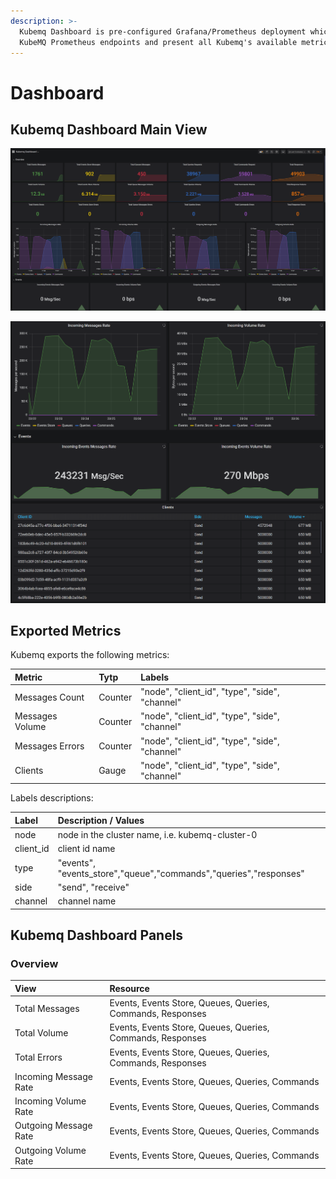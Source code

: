 ```yaml
---
description: >-
  Kubemq Dashboard is pre-configured Grafana/Prometheus deployment which scrape
  KubeMQ Prometheus endpoints and present all Kubemq's available metrics.
---
```


# Dashboard

## Kubemq Dashboard Main View

![](../.gitbook/assets/dashboard-1.png)

![](../.gitbook/assets/dashboard-2.png)

## Exported Metrics

Kubemq exports the following metrics:

| Metric | Tytp | Labels |
| :--- | :--- | :--- |
| Messages Count | Counter | "node", "client\_id", "type", "side", "channel" |
| Messages Volume | Counter | "node", "client\_id", "type", "side", "channel" |
| Messages Errors | Counter | "node", "client\_id", "type", "side", "channel" |
| Clients | Gauge | "node", "client\_id", "type", "side", "channel" |

Labels descriptions:

| Label | Description / Values |
| :--- | :--- |
| node | node in the cluster name, i.e. kubemq-cluster-0 |
| client\_id | client id name |
| type | "events", "events\_store","queue","commands","queries","responses" |
| side | "send", "receive" |
| channel | channel name |

## Kubemq Dashboard Panels

### Overview

| View | Resource |
| :--- | :--- |
| Total Messages | Events, Events Store, Queues, Queries, Commands, Responses |
| Total Volume | Events, Events Store, Queues, Queries, Commands, Responses |
| Total Errors | Events, Events Store, Queues, Queries, Commands, Responses |
| Incoming Message Rate | Events, Events Store, Queues, Queries, Commands |
| Incoming Volume Rate | Events, Events Store, Queues, Queries, Commands |
| Outgoing Message Rate | Events, Events Store, Queues, Queries, Commands |
| Outgoing Volume Rate | Events, Events Store, Queues, Queries, Commands |



